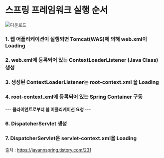 # 스프링 프레임워크 실행 순서

![다운로드](https://user-images.githubusercontent.com/92728780/190393324-360f63b6-24e7-493a-8470-35e261a08a80.png)


### 1. 웹 어플리케이션이 실행되면 Tomcat(WAS)에 의해 web.xml이 Loading

### 2. web.xml에 등록되어 있는 ContextLoaderListener (Java Class) 생성

### 3. 생성된 ContextLoaderListener는 root-context.xml 을 Loading

### 4. root-context.xml에 등록되어 있는 Spring Container 구동

#### --- 클라이언트로부터 웹 어플리케이션 요청 ---

### 6. DispatcherServlet 생성

### 7. DispatcherServlet은 servlet-context.xml을 Loading



출처 : https://javannspring.tistory.com/231
